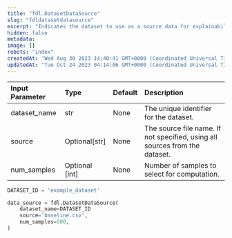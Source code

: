 ```yaml
---
title: "fdl.DatasetDataSource"
slug: "fdldatasetdatasource"
excerpt: "Indicates the dataset to use as a source data for explainability computations."
hidden: false
metadata: 
image: []
robots: "index"
createdAt: "Wed Aug 30 2023 14:40:41 GMT+0000 (Coordinated Universal Time)"
updatedAt: "Tue Oct 24 2023 04:14:06 GMT+0000 (Coordinated Universal Time)"
---
```

| Input Parameter | Type           | Default | Description                                                                 |
| :-------------- | :------------- | :------ | :-------------------------------------------------------------------------- |
| dataset_name    | str            | None    | The unique identifier for the dataset.                                      |
| source          | Optional[str]  | None    | The source file name. If not specified, using all sources from the dataset. |
| num_samples     | Optional [int] | None    | Number of samples to select for computation.                                |



```python Usage
DATASET_ID = 'example_dataset'

data_source = fdl.DatasetDataSource(
    dataset_name=DATASET_ID
  	source='baseline.csv',
  	num_samples=500,
)
```